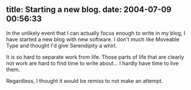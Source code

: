 title: Starting a new blog.
date: 2004-07-09 00:56:33
---

In the unlikely event that I can actually focus enough to write in my blog, I have started a new blog with new software.  I don't much like Moveable Type and thought I'd give Serendipity a whirl.  <p>It is so hard to separate work from life.  Those parts of life that are clearly not work are hard to find time to write about... I hardly have time to live them.</p>  <p>Regardless, I thought it would be remiss to not make an attempt.</p>
